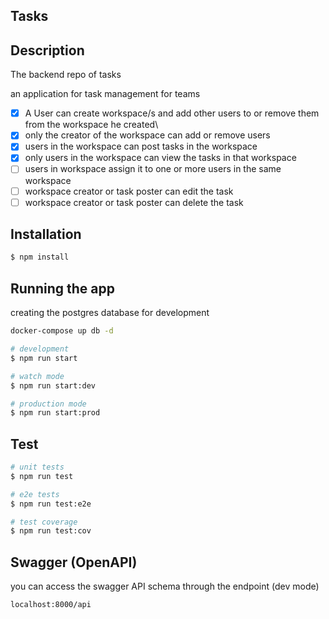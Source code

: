 ## Tasks

## Description

The backend repo of tasks

an application for task management for teams

- [x] A User can create workspace/s and add other users to or remove them from the workspace he created\
- [x] only the creator of the workspace can add or remove users
- [x] users in the workspace can post tasks in the workspace 
- [x] only users in the workspace can view the tasks in that workspace
- [ ]  users in workspace assign it to one or more users in the same workspace
- [ ] workspace creator or task poster can edit the task
- [ ] workspace creator or task poster can delete the task

## Installation

```bash
$ npm install
```

## Running the app

creating the postgres database for development 

```bash
docker-compose up db -d

```

```bash
# development
$ npm run start

# watch mode
$ npm run start:dev

# production mode
$ npm run start:prod
```

## Test

```bash
# unit tests
$ npm run test

# e2e tests
$ npm run test:e2e

# test coverage
$ npm run test:cov
```

## Swagger (OpenAPI)

you can access the swagger API schema through the endpoint (dev mode) 

``` localhost:8000/api ```